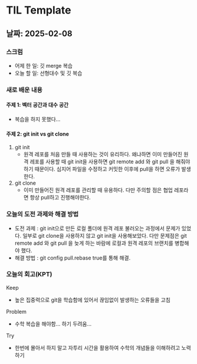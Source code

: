# TIL Template

## 날짜: 2025-02-08

### 스크럼
- 어제 한 일: 깃 merge 복습
- 오늘 할 일: 선형대수 및 깃 복습

### 새로 배운 내용
#### 주제 1: 벡터 공간과 대수 공간
- 복습을 하지 못했다...

#### 주제 2: git init vs git clone
1. git init
    - 원격 레포를 처음 만들 때 사용하는 것이 유리하다. 왜냐하면 이미 만들어진 원격 레포를 사용할 때 git init을 사용하면 git remote add 와 git pull 을 해줘야하기 때문이다. 심지어 파일을 수정하고 커밋한 이후에 pull을 하면 오류가 발생한다.
2. git clone
    - 이미 만들어진 원격 레포를 관리할 때 유용하다. 다만 주의할 점은 협업 레포라면 항상 pull하고 진행해야한다.
### 오늘의 도전 과제와 해결 방법
- 도전 과제 : git init으로 만든 로컬 폴더에 원격 레포 불러오는 과정에서 문제가 있었다. 일부로 git clone을 사용하지 않고 git init을 사용해보았다. 다만 문제점은 git remote add 와 git pull 을 늦게 하는 바람에 로컬과 원격 레포의 브랜치를 병합해야 했다.
- 해결 방법 : git config pull.rebase true를 통해  해결.
### 오늘의 회고(KPT)
Keep
- 높은 집중력으로 git을 학습함에 있어서 끊임없이 발생하는 오류들을 고침

Problem
- 수학 복습을 해야함... 하기 두려움...

Try
- 한번에 몰아서 하지 말고 자투리 시간을 활용하여 수학의 개념들을 이해하려고 노력하기
